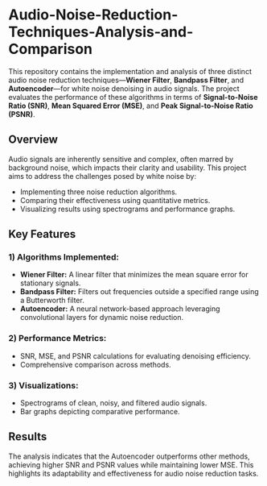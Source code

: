 # Audio-Noise-Reduction-Techniques-Analysis-and-Comparison
This repository contains the implementation and analysis of three distinct audio noise reduction techniques—**Wiener Filter**, **Bandpass Filter**, and **Autoencoder**—for white noise denoising in audio signals. The project evaluates the performance of these algorithms in terms of **Signal-to-Noise Ratio (SNR)**, **Mean Squared Error (MSE)**, and **Peak Signal-to-Noise Ratio (PSNR)**.

## Overview

Audio signals are inherently sensitive and complex, often marred by background noise, which impacts their clarity and usability. This project aims to address the challenges posed by white noise by:
* Implementing three noise reduction algorithms.
* Comparing their effectiveness using quantitative metrics.
* Visualizing results using spectrograms and performance graphs.

## Key Features

### 1) Algorithms Implemented:

* **Wiener Filter:** A linear filter that minimizes the mean square error for stationary signals.
* **Bandpass Filter:** Filters out frequencies outside a specified range using a Butterworth filter.
* **Autoencoder:** A neural network-based approach leveraging convolutional layers for dynamic noise reduction.

### 2) Performance Metrics:

* SNR, MSE, and PSNR calculations for evaluating denoising efficiency.
* Comprehensive comparison across methods.

### 3) Visualizations:

* Spectrograms of clean, noisy, and filtered audio signals.
* Bar graphs depicting comparative performance.

## Results

The analysis indicates that the Autoencoder outperforms other methods, achieving higher SNR and PSNR values while maintaining lower MSE. This highlights its adaptability and effectiveness for audio noise reduction tasks.
